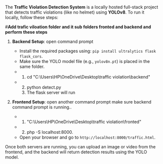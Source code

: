 The **Traffic Violation Detection System** is a locally hosted full-stack project that detects traffic violations (like no helmet) using **YOLOv8**. To run it locally, follow these steps:

#**Add trafic viloation folder and it sub folders fronted and backend and perform these steps**

1. **Backend Setup**:
   open command prompt
   * Install the required packages using: `pip install ultralytics flask flask_cors`.
   * Make sure the YOLO model file (e.g., `yolov8n.pt`) is placed in the same folder.
   * 1. cd "C:\Users\HP\OneDrive\Desktop\traffic violation\backend"
   * 2. python detect.py
     3. The flask server will run

2. **Frontend Setup**:
    open another command prompt make sure backend command prompt is running..
    
   * 1. "C:\Users\HP\OneDrive\Desktop\traffic violation\fronted"
   * 2.  php -S localhost:8000.
   * Open your browser and go to `http://localhost:8000/traffic.html`.

Once both servers are running, you can upload an image or video from the frontend, and the backend will return detection results using the YOLO model.
